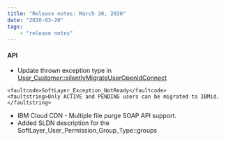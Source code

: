 ```yaml
---
title: "Release notes: March 20, 2020"
date: "2020-03-20"
tags:
    - "release notes"
---
```



#### API 
- Update thrown exception type in [User_Customer::silentlyMigrateUserOpenIdConnect](/reference/services/SoftLayer_User_Customer/silentlyMigrateUserOpenIdConnect/)
```
<faultcode>SoftLayer_Exception_NotReady</faultcode>
<faultstring>Only ACTIVE and PENDING users can be migrated to IBMid.</faultstring>
```
- IBM Cloud CDN - Multiple file purge SOAP API support.
- Added SLDN description for the SoftLayer_User_Permission_Group_Type::groups 